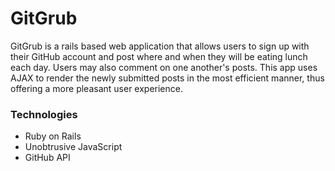 # GitGrub

GitGrub is a rails based web application that allows users to sign up with their GitHub account and post where and when they will be eating lunch each day. Users may also comment on one another's posts. This app uses AJAX to render the newly submitted posts in the most efficient manner, thus offering a more pleasant user experience.

### Technologies
  - Ruby on Rails
  -  Unobtrusive JavaScript
  - GitHub API